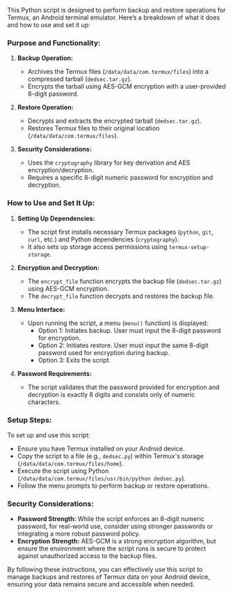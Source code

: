 This Python script is designed to perform backup and restore operations for Termux, an Android terminal emulator. Here’s a breakdown of what it does and how to use and set it up:

### Purpose and Functionality:
1. **Backup Operation:**
   - Archives the Termux files (`/data/data/com.termux/files`) into a compressed tarball (`dedsec.tar.gz`).
   - Encrypts the tarball using AES-GCM encryption with a user-provided 8-digit password.

2. **Restore Operation:**
   - Decrypts and extracts the encrypted tarball (`dedsec.tar.gz`).
   - Restores Termux files to their original location (`/data/data/com.termux/files`).

3. **Security Considerations:**
   - Uses the `cryptography` library for key derivation and AES encryption/decryption.
   - Requires a specific 8-digit numeric password for encryption and decryption.

### How to Use and Set It Up:
1. **Setting Up Dependencies:**
   - The script first installs necessary Termux packages (`python`, `git`, `curl`, etc.) and Python dependencies (`cryptography`).
   - It also sets up storage access permissions using `termux-setup-storage`.

2. **Encryption and Decryption:**
   - The `encrypt_file` function encrypts the backup file (`dedsec.tar.gz`) using AES-GCM encryption.
   - The `decrypt_file` function decrypts and restores the backup file.

3. **Menu Interface:**
   - Upon running the script, a menu (`menu()` function) is displayed:
     - Option 1: Initiates backup. User must input the 8-digit password for encryption.
     - Option 2: Initiates restore. User must input the same 8-digit password used for encryption during backup.
     - Option 3: Exits the script.

4. **Password Requirements:**
   - The script validates that the password provided for encryption and decryption is exactly 8 digits and consists only of numeric characters.

### Setup Steps:
To set up and use this script:
- Ensure you have Termux installed on your Android device.
- Copy the script to a file (e.g., `dedsec.py`) within Termux's storage (`/data/data/com.termux/files/home`).
- Execute the script using Python (`/data/data/com.termux/files/usr/bin/python dedsec.py`).
- Follow the menu prompts to perform backup or restore operations.

### Security Considerations:
- **Password Strength:** While the script enforces an 8-digit numeric password, for real-world use, consider using stronger passwords or integrating a more robust password policy.
- **Encryption Strength:** AES-GCM is a strong encryption algorithm, but ensure the environment where the script runs is secure to protect against unauthorized access to the backup files.

By following these instructions, you can effectively use this script to manage backups and restores of Termux data on your Android device, ensuring your data remains secure and accessible when needed.
